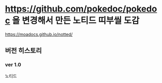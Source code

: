 https://github.com/pokedoc/pokedoc 을 변경해서 만든 노티드 띠부씰 도감
==========================

https://moadocs.github.io/notted/

## 버전 히스토리
### ver 1.0

노티드